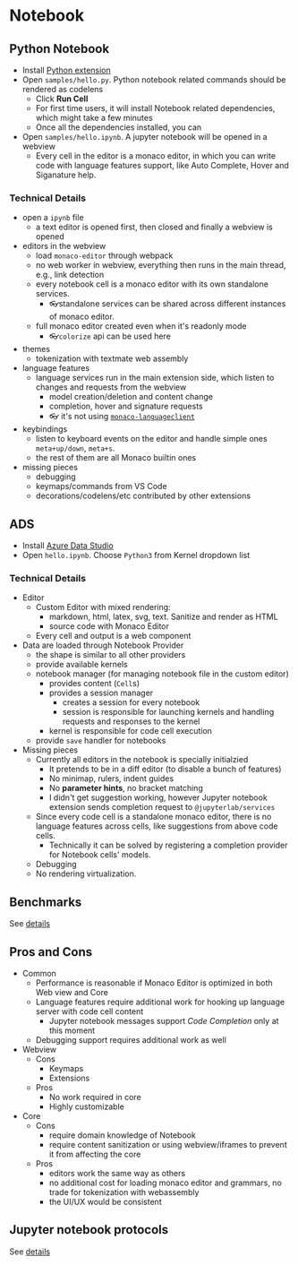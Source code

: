 # Notebook

## Python Notebook

* Install [Python extension](https://marketplace.visualstudio.com/items?itemName=ms-python.python)
* Open `samples/hello.py`. Python notebook related commands should be rendered as codelens
  * Click **Run Cell**
  * For first time users, it will install Notebook related dependencies, which might take a few minutes
  * Once all the dependencies installed, you can
* Open `samples/hello.ipynb`. A jupyter notebook will be opened in a webview
  * Every cell in the editor is a monaco editor, in which you can write code with language features support, like Auto Complete, Hover and Siganature help.


### Technical Details

* open a `ipynb` file
  * a text editor is opened first, then closed and finally a webview is opened
* editors in the webview
  * load `monaco-editor` through webpack
  * no web worker in webview, everything then runs in the main thread, e.g., link detection
  * every notebook cell is a monaco editor with its own standalone services.
    * 👓standalone services can be shared across different instances of monaco editor.
  * full monaco editor created even when it's readonly mode
    * 👓`colorize` api can be used here
* themes
  * tokenization with textmate web assembly
* language features
  * language services run in the main extension side, which listen to changes and requests from the webview
    * model creation/deletion and content change
    * completion, hover and signature requests
    * 👓 it's not using [`monaco-languageclient`](https://github.com/TypeFox/monaco-languageclient)
* keybindings
  * listen to keyboard events on the editor and handle simple ones `meta+up/down`, `meta+s`.
  * the rest of them are all Monaco builtin ones
* missing pieces
  * debugging
  * keymaps/commands from VS Code
  * decorations/codelens/etc contributed by other extensions



## ADS

* Install [Azure Data Studio](https://docs.microsoft.com/en-us/sql/azure-data-studio/download?view=sql-server-ver15)
* Open `hello.ipynb`. Choose `Python3` from Kernel dropdown list


### Technical Details

* Editor
    * Custom Editor with mixed rendering:
        * markdown, html, latex, svg, text. Sanitize and render as HTML
        * source code with Monaco Editor
    * Every cell and output is a web component
* Data are loaded through Notebook Provider
    * the shape is similar to all other providers
    * provide available kernels
    * notebook manager (for managing notebook file in the custom editor)
        * provides content (`Cell`s)
        * provides a session manager
            * creates a session for every notebook
            * session is responsible for launching kernels and handling requests and responses to the kernel
        * kernel is responsible for code cell execution
    * provide `save` handler for notebooks
 * Missing pieces
    * Currently all editors in the notebook is specially initialzied
        * It pretends to be in a diff editor (to disable a bunch of features)
        * No minimap, rulers, indent guides
        * No **parameter hints**, no bracket matching
        *  I didn't get suggestion working, however Jupyter notebook extension sends completion request to `@jupyterlab/services`
    * Since every code cell is a standalone monaco editor, there is no language features across cells, like suggestions from above code cells.
        * Technically it can be solved by registering a completion provider for Notebook cells' models.
    * Debugging
    * No rendering virtualization.


## Benchmarks

See [details](https://github.com/rebornix/notebook-test/issues/1#issue-527483193)

## Pros and Cons

* Common
    * Performance is reasonable if Monaco Editor is optimized in both Web view and Core
    * Language features require additional work for hooking up language server with code cell content
        * Jupyter notebook messages support *Code Completion* only at this moment
    * Debugging support requires additional work as well
* Webview
    * Cons
        * Keymaps
        * Extensions
    * Pros
        * No work required in core
        * Highly customizable
* Core
    * Cons
        * require domain knowledge of Notebook
        * require content sanitization or using webview/iframes to prevent it from affecting the core
    * Pros
        * editors work the same way as others
        * no additional cost for loading monaco editor and grammars, no trade for tokenization with webassembly
        * the UI/UX would be consistent

## Jupyter notebook protocols

See [details](https://github.com/rebornix/notebook-test/issues/2)
